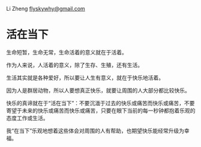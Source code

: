 Li Zheng <flyskywhy@gmail.com>

# 活在当下

生命短暂，生命无常，生命活着的意义就在于活着。

作为人来说，人活着的意义，除了生存、生殖，还有生活。

生活其实就是各种爱好，所以要让人生有意义，就在于快乐地活着。

因为人是群居动物，所以人要想真正快乐，就要让周围的人大部分都比较快乐。

快乐的真谛就在于“活在当下”：不要沉湎于过去的快乐或痛苦而快乐或痛苦，不要寄望于未来的快乐或痛苦而快乐或痛苦，只要在眼下当前的每一秒钟都抱着乐观的态度工作或生活。

我“在当下”乐观地想着这些体会对周围的人有帮助，也期望快乐能经常升级为幸福。
